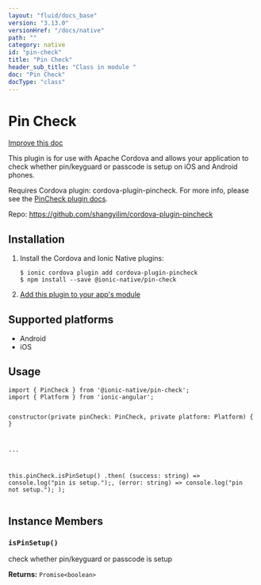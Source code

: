 ```yaml
---
layout: "fluid/docs_base"
version: "3.13.0"
versionHref: "/docs/native"
path: ""
category: native
id: "pin-check"
title: "Pin Check"
header_sub_title: "Class in module "
doc: "Pin Check"
docType: "class"
---
```


<h1 class="api-title">Pin Check</h1>

<a class="improve-v2-docs" href="http://github.com/ionic-team/ionic-native/edit/master/src/@ionic-native/plugins/pin-check/index.ts#L1">
  Improve this doc
</a>






<p>This plugin is for use with Apache Cordova and allows your application to check whether pin/keyguard or passcode is setup on iOS and Android phones.</p>
<p>Requires Cordova plugin: cordova-plugin-pincheck. For more info, please see the <a href="https://github.com/ohh2ahh/AppAvailability">PinCheck plugin docs</a>.</p>


<p>Repo:
  <a href="https://github.com/shangyilim/cordova-plugin-pincheck">
    https://github.com/shangyilim/cordova-plugin-pincheck
  </a>
</p>


<h2>Installation</h2>
<ol class="installation">
  <li>Install the Cordova and Ionic Native plugins:<br>
    <pre><code class="nohighlight">$ ionic cordova plugin add cordova-plugin-pincheck
$ npm install --save @ionic-native/pin-check
</code></pre>
  </li>
  <li><a href="https://ionicframework.com/docs/native/#Add_Plugins_to_Your_App_Module">Add this plugin to your app's module</a></li>
</ol>



<h2>Supported platforms</h2>
<ul>
  <li>Android</li><li>iOS</li>
</ul>






<h2>Usage</h2>
<pre><code class="lang-typescript">import { PinCheck } from &#39;@ionic-native/pin-check&#39;;
import { Platform } from &#39;ionic-angular&#39;;

constructor(private pinCheck: PinCheck, private platform: Platform) { }

...

this.pinCheck.isPinSetup()
  .then(
    (success: string) =&gt;  console.log(&quot;pin is setup.&quot;);,
    (error: string) =&gt; console.log(&quot;pin not setup.&quot;);
  );
</code></pre>








<h2>Instance Members</h2>
<h3><a class="anchor" name="isPinSetup" href="#isPinSetup"></a><code>isPinSetup()</code></h3>


check whether pin/keyguard or passcode is setup    


<div class="return-value" markdown="1">
  <i class="icon ion-arrow-return-left"></i>
  <b>Returns:</b> <code>Promise&lt;boolean&gt;</code> 
</div>






